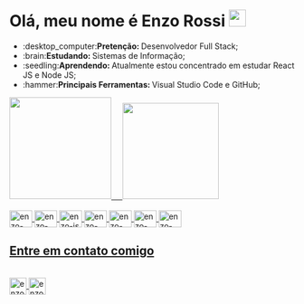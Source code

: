 # Olá, meu nome é Enzo Rossi <img src="https://user-images.githubusercontent.com/39513876/112366216-8cfe7400-8cfe-11eb-8116-7d3dbae20e97.gif" width="30" width="30" />
  
<div>
  <ul >
    <li>:desktop_computer:<b>Pretenção: </b>Desenvolvedor Full Stack;</li>
    <li>:brain:<b>Estudando: </b>Sistemas de Informação;</li>
    <li>:seedling:<b>Aprendendo: </b>Atualmente estou concentrado em estudar React JS e Node JS;</li>
    <li>:hammer:<b>Principais Ferramentas: </b>Visual Studio Code e GitHub;</li>
  </ul>
  
 </div>
 <div>
  <a href="https://github.com/rossienzo">
  <img height="180em" src="https://github-readme-stats.vercel.app/api?username=rossienzo&show_icons=true&theme=tokyonight" />
  &nbsp;&nbsp;&nbsp;
  <img height="170em" src="https://github-readme-stats.vercel.app/api/top-langs/?username=rossienzo&layout=compact&theme=tokyonight" />
 </div>
  
 <div style="display: inline_block"><br />
   <img align="center" alt="enzo-html" height="30" width="40" src='https://cdn.jsdelivr.net/gh/devicons/devicon/icons/html5/html5-original.svg' />
   <img align="center" alt="enzo-css" height="30" width="40" src='https://cdn.jsdelivr.net/gh/devicons/devicon/icons/css3/css3-original.svg' />
   <img align="center" alt="enzo-js" height="30" width="40" src='https://cdn.jsdelivr.net/gh/devicons/devicon/icons/javascript/javascript-plain.svg' />
   <img align="center" alt="enzo-jquery" height="30" width="40" src='https://cdn.jsdelivr.net/gh/devicons/devicon/icons/jquery/jquery-original.svg' />
   <img align="center" alt="enzo-php" height="30" width="40" src='https://cdn.jsdelivr.net/gh/devicons/devicon/icons/php/php-plain.svg' />
   <img align="center" alt="enzo-mysql" height="30" width="40" src='https://cdn.jsdelivr.net/gh/devicons/devicon/icons/mysql/mysql-original.svg' />
   <img align="center" alt="enzo-react" height="30" width="40" src='https://cdn.jsdelivr.net/gh/devicons/devicon/icons/react/react-original.svg' />
 </div>

 ## Entre em contato comigo
 <div style="display: inline_block"><br />
   <a href="https://mail.google.com/mail/u/0/#inbox?compose=jrjtWvPDxSQxKBqZkDFDLtkQZQrHTnzdNSJNKWkDcwnScpmnvlfLLnwMTRvBbmXjNrSqBLzp" target="_blank">
     <img align="center" alt="enzo-contact-gmail" height="30" src='https://img.shields.io/badge/Gmail-D14836?style=for-the-   badge&logo=gmail&logoColor=white' />
   </a>
   <img align="center" alt="enzo-contact-linkedin" height="30" src='https://img.shields.io/badge/LinkedIn-0077B5?style=for-the-badge&logo=linkedin&logoColor=white' />
  
 </div>
